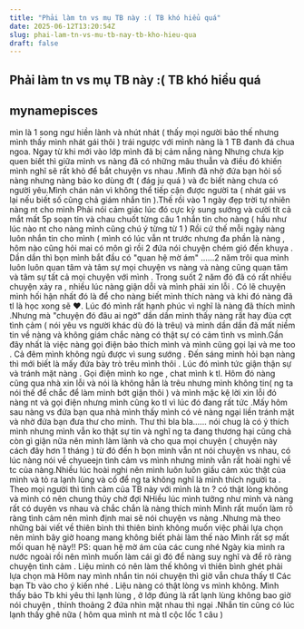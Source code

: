 ```yaml
---
title: "Phải làm tn vs mụ TB này :( TB khó hiểu quá"
date: 2025-06-12T13:20:54Z
slug: phai-lam-tn-vs-mu-tb-nay-tb-kho-hieu-qua
draft: false
---
```


## Phải làm tn vs mụ TB này :( TB khó hiểu quá

## mynamepisces

mìn là 1 song ngư hiền lành và nhút nhát ( thấy mọi người bảo thế nhưng mình thấy mình nhát gái thôi ) trái ngược với mình nàng là 1 TB đanh đá chua ngoa. Ngay từ khi mới vào lớp mình đã bị cảm nắng nàng  Nhưng chưa kịp quen biết thì giữa mình vs nàng đã có những mâu thuẫn và điều đó khiến mình nghĩ sẽ rất khỏ để bắt chuyện vs nhau .Mình đã nhờ đứa bạn hỏi số nàng nhưng nàng bảo ko dùng đt ( đág ju quá ) và đc biết nàng chưa có người yêu.Mình chán nản vì không thể tiếp cận được người ta ( nhát gái vs lại nếu biết số cũng chả giám nhắn tin ).Thế rồi vào 1 ngày đẹp trời tự nhiên nàng nt cho mình  Phải nói cảm giác lúc đó cực kỳ sung sướng và cười tít cả mắt  mất 5p soạn tin và chau chuốt từng câu 1 nhắn tin cho nàng ( hầu như lúc nào nt cho nàng mình cũng chú ý từng từ 1 ) Rồi cứ thế mỗi ngày nàng luôn nhắn tin cho mình ( mình có lúc vẫn nt trước nhưng đa phần là nàng , hôm nào cũng hỏi mai có môn gì rồi 2 đứa nói chuyện chém gió đến khuya . Dần dần thì bọn mình bắt đầu có "quan hệ mờ ám" ......2 năm trôi qua mình luôn luôn quan tâm và tâm sự mọi chuyện vs nàng và nàng cũng quan tâm và tâm sự tất cả mọi chuyện với mình . Trong suốt 2 năm đó đã có rất nhiều chuyện xảy ra , nhiều lúc nàng giận dỗi và mình phải xin lỗi . Có lẽ chuyện mình hối hận nhất đó là để cho nàng biết mình thích nàng và khi đó nàng đã tl là học xong sẽ
♥. Lúc đó mình rất hạnh phúc vì nghĩ là nàng đã thích mình .Nhưng mà "chuyện đó đâu ai ngờ" dần dần mình thấy nàng rất hay đùa cợt tình cảm ( nói yêu vs người khác dù đó là trêu) và mình dần dần đã mất niềm tin về nàng và không giám chắc nàng có thật sự có cảm tình vs mình.Gần đây nhất là việc nàng gọi điện bảo thích mình và mình cũng gọi lại và me too . Cả đêm mình không ngủ được vì sung sướng . Đến sáng mình hỏi bạn nàng thì mới biết là mấy đứa bày trò trêu mình thôi . Lúc đó mình tức giận thận sự và tránh mặt nàng . Gọi điện mình ko nge , chat mình k tl. Hôm đó nàng cũng qua nhà xin lỗi và nói là không hẳn là trêu nhưng mình không tin( ng ta nói thế để chắc để làm mình bớt giận thôi ) và mình mặc kệ lời xin lỗi đó nàng nt và gọi điện nhưng mình cũng ko tl vì lúc đó đang rất tức .Mấy hôm sau nàng vs đứa bạn qua nhà mình thấy mình có vẻ nàng ngại liền tránh mặt và nhờ đứa bạn đưa thư cho mình. Thư thì bla bla...... nói chug là có ý thích mình nhưng mình vẫn ko thật sự tin và nghĩ ng ta đang thương hại  cũng chả còn gì giận nữa nên mình làm lành và cho qua mọi chuyện ( chuyện này cách đây hơn 1 tháng ) từ đó đến h bọn mình vẫn nt nói chuyện vs nhau, có lúc nàng nói về chyueejn tình cảm vs mình nhưng mình vẫn rất hoài nghi về tc của nàng.Nhiều lúc hoài nghi nên mình luôn luôn giấu cảm xúc thật của mình và tỏ ra lạnh lùng và cố để ng ta không nghĩ là mình thích người ta . Theo mọi người thì tình cảm của TB này với mình là tn ? có thật lòng không và mình có nên chung thủy chờ đợi NHiều lúc mình tưởng như mình và nàng rất có duyên vs nhau và chắc chắn là nàng thích mình  Mình rất muốn làm rõ ràng tình cảm nên mình định mai sẽ nói chuyện vs nàng .Nhưng mà theo những bài viết về thiên bình thì thiên bình không muốn việc phải lựa chọn nên mình bây giờ hoang mang không biết phải làm thế nào  Mình rất sợ mất mối quan hệ này!!
PS: quan hệ mờ ám của các cung nhé 
Ngày kia mình ra nước ngoài rồi nên mình muốn làm cái gì đó để nàng suy nghĩ và để rõ ràng chuyện tình cảm . Liệu mình có nên làm thế không vì thiên bình ghét phải lựa chọn mà  Hôm nay mình nhắn tin nói chuyện thì giờ vẫn chưa thấy tl
Các bạn Tb vào cho ý kiến nhé . Liệu nàng có thật lòng vs mình không. Mình thấy bảo Tb khi yêu thì lạnh lùng , ở lớp đúng là rất lạnh lùng không bao giờ nói chuyện , thỉnh thoảng 2 đứa nhìn mặt nhau thì ngại .Nhắn tin cũng có lúc lạnh thấy ghê nữa ( hôm qua mình nt mà tl cộc lốc 1 câu )​